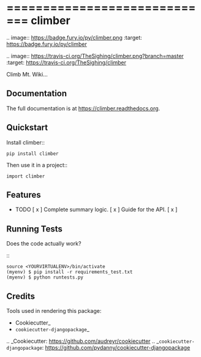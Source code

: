 =============================
climber
=============================

.. image:: https://badge.fury.io/py/climber.png
    :target: https://badge.fury.io/py/climber

.. image:: https://travis-ci.org/TheSighing/climber.png?branch=master
    :target: https://travis-ci.org/TheSighing/climber

Climb Mt. Wiki...

Documentation
-------------

The full documentation is at https://climber.readthedocs.org.

Quickstart
----------

Install climber::

    pip install climber

Then use it in a project::

    import climber

Features
--------

* TODO
  [ x ] Complete summary logic.
  [ x ] Guide for the API.
  [ x ] 

Running Tests
--------------

Does the code actually work?

::

    source <YOURVIRTUALENV>/bin/activate
    (myenv) $ pip install -r requirements_test.txt
    (myenv) $ python runtests.py

Credits
---------

Tools used in rendering this package:

*  Cookiecutter_
*  `cookiecutter-djangopackage`_

.. _Cookiecutter: https://github.com/audreyr/cookiecutter
.. _`cookiecutter-djangopackage`: https://github.com/pydanny/cookiecutter-djangopackage
